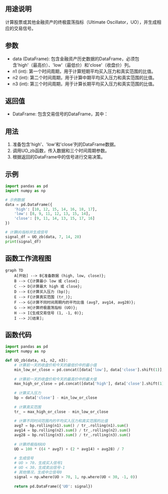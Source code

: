 ## 用途说明

计算股票或其他金融资产的终极震荡指标（Ultimate Oscillator，UO），并生成相应的交易信号。

## 参数

* data (DataFrame): 包含金融资产历史数据的DataFrame，必须包含'high'（最高价）、'low'（最低价）和'close'（收盘价）列。
* n1 (int): 第一个时间周期，用于计算短期平均买入压力和真实范围的比值。
* n2 (int): 第二个时间周期，用于计算中期平均买入压力和真实范围的比值。
* n3 (int): 第三个时间周期，用于计算长期平均买入压力和真实范围的比值。
## 返回值

* DataFrame: 包含交易信号的DataFrame，其中：
## 用法

1. 准备包含'high'、'low'和'close'列的DataFrame数据。
1. 调用UO_zb函数，传入数据和三个时间周期参数。
1. 根据返回的DataFrame中的信号进行交易决策。
## 示例

```python
import pandas as pd
import numpy as np

# 示例数据
data = pd.DataFrame({
    'high': [10, 12, 15, 14, 16, 18, 17],
    'low': [8, 9, 11, 12, 13, 15, 14],
    'close': [9, 11, 14, 13, 15, 17, 16]
})

# 计算UO指标并生成信号
signal_df = UO_zb(data, 7, 14, 28)
print(signal_df)
```

## 函数工作流程图

```mermaid
graph TD
    A[开始] --> B{准备数据 (high, low, close)};
    B --> C{计算最小 low 或 close};
    C --> D{计算最大 high 或 close};
    D --> E{计算买入压力 (bp)};
    E --> F{计算真实范围 (tr_)};
    F --> G{计算不同时间周期内的平均比值 (avg7, avg14, avg28)};
    G --> H{计算终极震荡指标 (UO)};
    H --> I{生成交易信号 (1, -1, 0)};
    I --> J[结束];
```

## 函数代码

```python
import pandas as pd
import numpy as np

def UO_zb(data, n1, n2, n3):
    # 计算前一天的收盘价和今天的最低价中的最小值
    min_low_or_close = pd.concat([data['low'], data['close'].shift(1)], axis=1).min(axis=1)
    
    # 计算前一天的收盘价和今天的最高价中的最大值
    max_high_or_close = pd.concat([data['high'], data['close'].shift(1)], axis=1).max(axis=1)
    
    # 计算买入压力
    bp = data['close'] - min_low_or_close
    
    # 计算真实范围
    tr_ = max_high_or_close - min_low_or_close
    
    # 计算不同时间范围内的平均买入压力和真实范围的比值
    avg7 = bp.rolling(n1).sum() / tr_.rolling(n1).sum()
    avg14 = bp.rolling(n2).sum() / tr_.rolling(n2).sum()
    avg28 = bp.rolling(n3).sum() / tr_.rolling(n3).sum()
    
    # 计算终极指标UO
    UO = 100 * ((4 * avg7) + (2 * avg14) + avg28) / 7
    
    # 生成信号
    # UO > 70，生成买入信号1
    # UO < 30，生成卖出信号-1
    # 其他情况，生成中立信号0
    signal = np.where(UO > 70, 1, np.where(UO < 30, -1, 0))
    
    return pd.DataFrame({'UO': signal})
```

